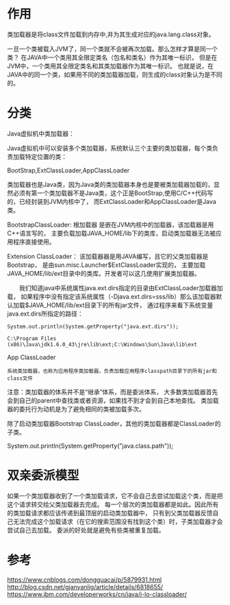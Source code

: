 



# 作用

类加载器是将class文件加载到内存中,并为其生成对应的java.lang.class对象。

一旦一个类被载入JVM了，同一个类就不会被再次加载。那么怎样才算是同一个类？
在JAVA中一个类用其全限定类名（包名和类名）作为其唯一标识，
但是在JVM中，一个类用其全限定类名和其类加载器作为其唯一标识。
也就是说，在JAVA中的同一个类，如果用不同的类加载器加载，则生成的class对象认为是不同的。




# 分类

Java虚拟机中类加载器：

Java虚拟机中可以安装多个类加载器，系统默认三个主要的类加载器，每个类负责加载特定位置的类：

BootStrap,ExtClassLoader,AppClassLoader

类加载器也是Java类，因为Java类的类加载器本身也是要被类加载器加载的，显然必须有第一个类加载器不是Java类，这个正是BootStrap,使用C/C++代码写的，已经封装到JVM内核中了，
而ExtClassLoader和AppClassLoader是Java类。



BootstrapClassLoader:
    根加载器
    是嵌在JVM内核中的加载器，该加载器是用C++语言写的，
    主要负载加载JAVA_HOME/lib下的类库，启动类加载器无法被应用程序直接使用。
    
    
Extension ClassLoader：
     该加载器器是用JAVA编写，且它的父类加载器是Bootstrap，
     是由sun.misc.Launcher$ExtClassLoader实现的，
     主要加载JAVA_HOME/lib/ext目录中的类库。开发者可以这几使用扩展类加载器。

　　我们知道java中系统属性java.ext.dirs指定的目录由ExtClassLoader加载器加载，
如果程序中没有指定该系统属性（-Djava.ext.dirs=sss/lib）那么该加载器默认加载$JAVA_HOME/lib/ext目录下的所有jar文件，
通过程序来看下系统变量java.ext.dirs所指定的路径：   

```
System.out.println(System.getProperty("java.ext.dirs"));
 
C:\Program Files (x86)\Java\jdk1.6.0_43\jre\lib\ext;C:\Windows\Sun\Java\lib\ext
``` 

App ClassLoader

    系统类加载器，也称为应用程序类加载器，负责加载应用程序classpath目录下的所有jar和class文件
    


注意：类加载器的体系并不是“继承”体系，而是委派体系，
大多数类加载器首先会到自己的parent中查找类或者资源，如果找不到才会到自己本地查找。
类加载器的委托行为动机是为了避免相同的类被加载多次。





除了启动类加载器Bootstrap ClassLoader，其他的类加载器都是ClassLoader的子类。



System.out.println(System.getProperty("java.class.path"));






# 双亲委派模型
如果一个类加载器收到了一个类加载请求，它不会自己去尝试加载这个类，而是把这个请求转交给父类加载器去完成。
每一个层次的类加载器都是如此。因此所有的类加载请求都应该传递到最顶层的启动类加载器中，
只有到父类加载器反馈自己无法完成这个加载请求（在它的搜索范围没有找到这个类）时，子类加载器才会尝试自己去加载。
委派的好处就是避免有些类被重复加载。




# 参考

https://www.cnblogs.com/dongguacai/p/5879931.html
http://blog.csdn.net/gjanyanlig/article/details/6818655/
https://www.ibm.com/developerworks/cn/java/j-lo-classloader/